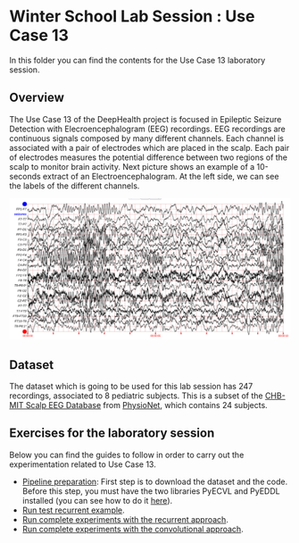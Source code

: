 # Winter School Lab Session : Use Case 13

In this folder you can find the contents for the Use Case 13 laboratory session. 

## Overview

The Use Case 13 of the DeepHealth project is focused in Epileptic Seizure Detection with Elecroencephalogram (EEG) recordings.
EEG recordings are continuous signals composed by many different channels.
Each channel is associated with a pair of electrodes which are placed in the scalp.
Each pair of electrodes measures the potential difference between two regions of the scalp to monitor brain activity.
Next picture shows an example of a 10-seconds extract of an Electroencephalogram. At the left side, we can see the labels of the different channels.

![This is an example of a EEG signal](figures/signal.png)


## Dataset
The dataset which is going to be used for this lab session has 247 recordings, associated to 8 pediatric subjects.
This is a subset of the [CHB-MIT Scalp EEG Database](https://physionet.org/content/chbmit/1.0.0/) from [PhysioNet](https://physionet.org/), which contains 24 subjects.


## Exercises for the laboratory session
Below you can find the guides to follow in order to carry out the experimentation related to Use Case 13.
- [Pipeline preparation](00_pipeline_preparation.md): First step is to download the dataset and the code.
Before this step, you must have the two libraries PyECVL and PyEDDL installed
(you can see how to do it [here](https://github.com/deephealthproject/winter-school/blob/main/lab/01_installation/pyecvl_pyeddl_conda_install.md)).
- [Run test recurrent example](01_run_test_inference.md).
- [Run complete experiments with the recurrent approach](02_run_recurrent_experiments.md).
- [Run complete experiments with the convolutional approach](03_run_cnn_experiments.md).
